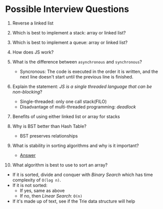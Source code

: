 # Possible Interview Questions

1. Reverse a linked list
2. Which is best to implement a stack: array or linked list?
3. Which is best to implement a queue: array or linked list?
4. How does JS work?
5. What is the difference between `asynchronous` and `synchronous`?

   - Syncronous: The code is executed in the order it is written, and the next line doesn't start until the previous line is finished.

6. Explain the statement: _JS is a single threaded language that can be non-blocking_?

   - Single-threaded: only one call stack(FILO)
   - Disadvantage of multi-threaded programming: _deadlock_

7. Benefits of using either linked list or array for stacks
8. Why is BST better than Hash Table?

   - BST preserves relationships

9. What is stability in sorting algorithms and why is it important?

   - [Answer](https://stackoverflow.com/questions/1517793/what-is-stability-in-sorting-algorithms-and-why-is-it-important)

10. What algorithm is best to use to sort an array?

- If it is sorted, divide and conquer with _Binary Search_ which has time complexity of `O(log n)`.
- If it is not sorted:
  - If yes, same as above
  - If no, then _Linear Search_: `O(n)`
- If it's made up of text, see if the Trie data structure will help
